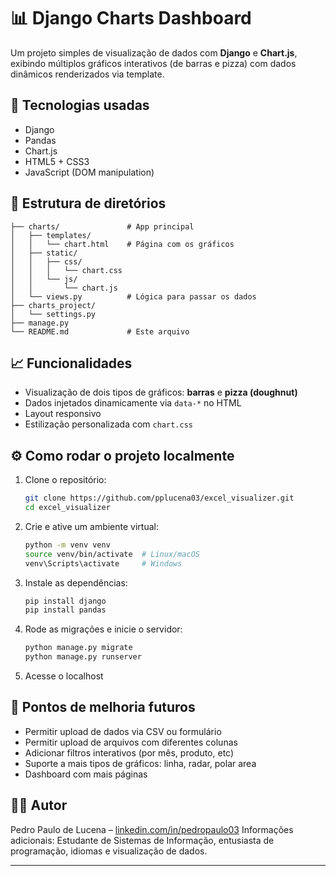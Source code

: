 # 📊 Django Charts Dashboard

Um projeto simples de visualização de dados com **Django** e **Chart.js**, exibindo múltiplos gráficos interativos (de barras e pizza) com dados dinâmicos renderizados via template.

## 🚀 Tecnologias usadas

- Django
- Pandas
- Chart.js
- HTML5 + CSS3
- JavaScript (DOM manipulation)

## 📂 Estrutura de diretórios

```
├── charts/               # App principal
│   ├── templates/
│   │   └── chart.html    # Página com os gráficos
│   ├── static/
│   │   ├── css/
│   │   │   └── chart.css
│   │   └── js/
│   │       └── chart.js
│   └── views.py          # Lógica para passar os dados
├── charts_project/
│   └── settings.py
├── manage.py
└── README.md             # Este arquivo
```

## 📈 Funcionalidades

- Visualização de dois tipos de gráficos: **barras** e **pizza (doughnut)**
- Dados injetados dinamicamente via `data-*` no HTML
- Layout responsivo
- Estilização personalizada com `chart.css`

## ⚙️ Como rodar o projeto localmente

1. Clone o repositório:

   ```bash
   git clone https://github.com/pplucena03/excel_visualizer.git
   cd excel_visualizer
   ```

2. Crie e ative um ambiente virtual:

   ```bash
   python -m venv venv
   source venv/bin/activate  # Linux/macOS
   venv\Scripts\activate     # Windows
   ```

3. Instale as dependências:

   ```bash
   pip install django
   pip install pandas
   ```

4. Rode as migrações e inicie o servidor:

   ```bash
   python manage.py migrate
   python manage.py runserver
   ```

5. Acesse o localhost

## 📌 Pontos de melhoria futuros

- Permitir upload de dados via CSV ou formulário
- Permitir upload de arquivos com diferentes colunas
- Adicionar filtros interativos (por mês, produto, etc)
- Suporte a mais tipos de gráficos: linha, radar, polar area
- Dashboard com mais páginas

## 👨‍💼 Autor

Pedro Paulo de Lucena – [linkedin.com/in/pedropaulo03](https://linkedin.com/in/pedropaulo03/)
Informações adicionais: Estudante de Sistemas de Informação, entusiasta de programação, idiomas e visualização de dados.

---
